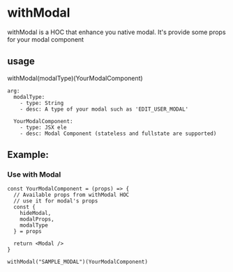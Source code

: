 # withModal

  withModal is a HOC that enhance you native modal.
  It's provide some props for your modal component

  ## usage
  withModal(modalType)(YourModalComponent)
  
  ```
  arg: 
    modalType:
      - type: String
      - desc: A type of your modal such as 'EDIT_USER_MODAL'
    
    YourModalComponent:
      - type: JSX ele
      - desc: Modal Component (stateless and fullstate are supported)
  ```

  ## Example:
  
  ### Use with Modal

  ```
  const YourModalComponent = (props) => {
    // Available props from withModal HOC
    // use it for modal's props
    const {
      hideModal,
      modalProps,
      modalType
    } = props

    return <Modal />
  }

  withModal("SAMPLE_MODAL")(YourModalComponent)
  ```
     
    

